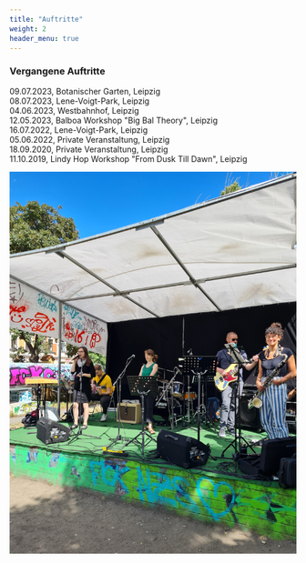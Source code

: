```yaml
---
title: "Auftritte"
weight: 2
header_menu: true
---
```



### Vergangene Auftritte
09.07.2023, Botanischer Garten, Leipzig  
08.07.2023, Lene-Voigt-Park, Leipzig  
04.06.2023, Westbahnhof, Leipzig  
12.05.2023, Balboa Workshop "Big Bal Theory", Leipzig  
16.07.2022, Lene-Voigt-Park, Leipzig  
05.06.2022, Private Veranstaltung, Leipzig   
18.09.2020, Private Veranstaltung, Leipzig  
11.10.2019, Lindy Hop Workshop "From Dusk Till Dawn", Leipzig  

![Events](images/events.jpg)
